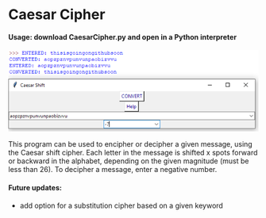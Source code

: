 # Caesar Cipher

#### Usage: download CaesarCipher.py and open in a Python interpreter

![screenshot](https://github.com/awhayat/caesar-cipher/blob/master/screenshot.PNG)

This program can be used to encipher or decipher a given message, using the Caesar shift cipher. Each letter in the message is shifted x spots forward or backward in the alphabet, depending on the given magnitude (must be less than 26). To decipher a message, enter a negative number.

#### Future updates:
- add option for a substitution cipher based on a given keyword

